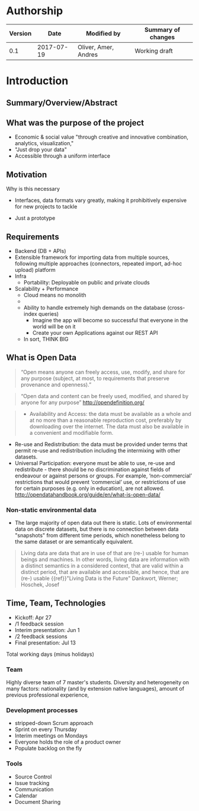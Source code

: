 # Authorship

|Version|Date|Modified by|Summary of changes|
|-------|----|-----------|------------------|
|  0.1  | 2017-07-19 | Oliver, Amer, Andres | Working draft |

# Introduction

## Summary/Overview/Abstract

## What was the purpose of the project

* Economic & social value "through creative and innovative combination, analytics, visualization,"
* "Just drop your data"
* Accessible through a uniform interface

## Motivation
Why is this necessary
  - Interfaces, data formats vary greatly, making it prohibitively expensive for new projects to tackle

  - Just a prototype

## Requirements
* Backend (DB + APIs)
* Extensible framework for importing data from multiple sources, following multiple approaches (connectors, repeated import, ad-hoc upload) platform
* Infra
  - Portability: Deployable on public and private clouds
* Scalability + Performance
  - Cloud means no monolith
  -
  - Ability to handle extremely high demands on the database (cross-index queries)
    * Imagine the app will become so successful that everyone in the world will be on it
    * Create your own Applications against our REST API
  - In sort, THINK BIG

## What is Open Data

> “Open means anyone can freely access, use, modify, and share for any purpose (subject, at most, to requirements that preserve provenance and openness).”

> “Open data and content can be freely used, modified, and shared by anyone for any purpose”
http://opendefinition.org/

> * Availability and Access: the data must be available as a whole and at no more than a reasonable reproduction cost, preferably by downloading over the internet. The data must also be available in a convenient and modifiable form.
* Re-use and Redistribution: the data must be provided under terms that permit re-use and redistribution including the intermixing with other datasets.
* Universal Participation: everyone must be able to use, re-use and redistribute - there should be no discrimination against fields of endeavour or against persons or groups. For example, ‘non-commercial’ restrictions that would prevent ‘commercial’ use, or restrictions of use for certain purposes (e.g. only in education), are not allowed.
http://opendatahandbook.org/guide/en/what-is-open-data/

### Non-static environmental data
- The large majority of open data out there is static.
Lots of environmental data on discrete datasets, but there is no connection between data "snapshots" from different time periods, which nonetheless belong to the same dataset or are semantically equivalent.

> Living data are data that are in use of that are (re-) usable for human beings and machines. In other words, living data are information with a distinct semantics in a considered context, that are valid within a distinct period, that are available and accessible, and hence, that are (re-) usable {{ref}}"Living Data is the Future" Dankwort, Werner; Hoschek, Josef

## Time, Team, Technologies

* Kickoff: Apr 27
* /1 feedback session
* Interim presentation: Jun 1
* /2 feedback sessions
* Final presentation: Jul 13

Total working days (minus holidays)

### Team

Highly diverse team of 7 master's students. Diversity and heterogeneity on many factors: nationality (and by extension native languages), amount of previous professional experience,

### Development processes
* stripped-down Scrum approach
* Sprint on every Thursday
* Interim meetings on Mondays
* Everyone holds the role of a product owner
* Populate backlog on the fly

### Tools
* Source Control
* Issue tracking
* Communication
* Calendar
* Document Sharing
